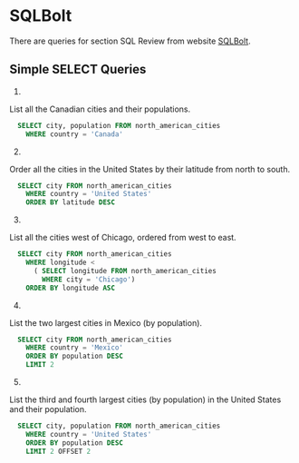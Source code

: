 # SQLBolt
There are queries for section SQL Review from website [SQLBolt](https://sqlbolt.com/lesson/select_queries_review).

## Simple SELECT Queries

1. 
List all the Canadian cities and their populations.
```sql
  SELECT city, population FROM north_american_cities
    WHERE country = 'Canada'
```
2. 
Order all the cities in the United States by their latitude from north to south.
```sql
  SELECT city FROM north_american_cities
    WHERE country = 'United States'
    ORDER BY latitude DESC
```
3. 
List all the cities west of Chicago, ordered from west to east.
```sql
  SELECT city FROM north_american_cities
    WHERE longitude <
      ( SELECT longitude FROM north_american_cities
        WHERE city = 'Chicago')
    ORDER BY longitude ASC
```
4. 
List the two largest cities in Mexico (by population).
```sql
  SELECT city FROM north_american_cities
    WHERE country = 'Mexico'
    ORDER BY population DESC
    LIMIT 2
```
5. 
List the third and fourth largest cities (by population) in the United States and their population.
```sql
  SELECT city, population FROM north_american_cities
    WHERE country = 'United States'
    ORDER BY population DESC
    LIMIT 2 OFFSET 2
```